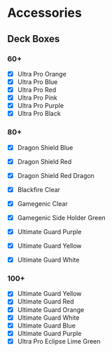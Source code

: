 # Accessories

## Deck Boxes

### 60+
- [x] Ultra Pro Orange
- [x] Ultra Pro Blue
- [x] Ultra Pro Red
- [x] Ultra Pro Pink
- [x] Ultra Pro Purple
- [x] Ultra Pro Black

### 80+
- [x] Dragon Shield Blue
- [x] Dragon Shield Red
- [x] Dragon Shield Red Dragon
- [x] Blackfire Clear
- [x] Gamegenic Clear
- [x] Gamegenic Side Holder Green
- [x] Ultimate Guard Purple
- [x] Ultimate Guard Yellow
- [x] Ultimate Guard White


### 100+
- [x] Ultimate Guard Yellow
- [x] Ultimate Guard Red
- [x] Ultimate Guard Orange
- [x] Ultimate Guard White
- [x] Ultimate Guard Blue
- [x] Ultimate Guard Purple
- [x] Ultra Pro Eclipse Lime Green